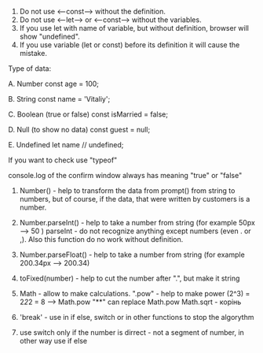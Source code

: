 <!-- RULES OF VARIABLES -->
1. Do not use <--const--> without the definition.
2. Do not use <--let--> or <--const--> without the variables.
3. If you use let with name of variable, but without definition, browser will show "undefined".
4. If you use variable (let or const) before its definition it will cause the mistake.


<!-- Type of data -->
Type of data: 

A. Number
const age = 100;

B. String
const name = 'Vitaliy';

C. Boolean (true or false)
const isMarried = false;

D. Null (to show no data)
const guest = null;

E. Undefined 
let name // undefined;

If you want to check use "typeof"


<!-- Confirm or Prompt Window -->
console.log of the confirm window always has meaning "true" or "false"

<!-- Numbers -->
1. Number() - help to transform the data from prompt() from string to numbers, but of course, if the data, that were written by customers is a number.

2. Number.parseInt() - help to take a number from string (for example 50px --> 50 )
parseInt - do not recognize anything except numbers (even . or ,). Also this function do no work without definition.

3. Number.parseFloat() - help to take a number from string (for example 200.34px --> 200.34)

4. toFixed(number) - help to cut the number after ".", but make it string

5. Math - allow to make calculations. ".pow" - help to make power (2^3) = 2*2*2 = 8  --> Math.pow
"**" can replace Math.pow
Math.sqrt - корінь


6. 'break' - use in if else, switch or in other functions to stop the algorythm
7. use switch only if the number is dirrect - not a segment of number, in other way use if else